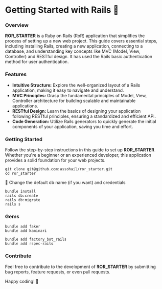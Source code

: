 # Getting Started with Rails 🚀

### Overview
**ROR_STARTER** is a Ruby on Rails (RoR) application that simplifies the process of setting up a new web project. This guide covers essential steps, including installing Rails, creating a new application, connecting to a database, and understanding key concepts like MVC (Model, View, Controller) and RESTful design. It has used the Rails basic authentication method for user authentication.

### Features
- **Intuitive Structure:** Explore the well-organized layout of a Rails application, making it easy to navigate and understand.
- **MVC Principles:** Grasp the fundamental principles of Model, View, Controller architecture for building scalable and maintainable applications.
- **RESTful Design:** Learn the basics of designing your application following RESTful principles, ensuring a standardized and efficient API.
- **Code Generation:** Utilize Rails generators to quickly generate the initial components of your application, saving you time and effort.

### Getting Started
Follow the step-by-step instructions in this guide to set up **ROR_STARTER**. Whether you're a beginner or an experienced developer, this application provides a solid foundation for your web projects.

```
git clone git@github.com:assohail/ror_starter.git
cd ror_starter
```
🔄 Change the default db name (if you want) and credentials 
```
bundle install
rails db:create
rails db:migrate
rails s
```

### Gems 
```
bundle add faker
bundle add kaminari

bundle add factory_bot_rails
bundle add rspec-rails

```

### Contribute
Feel free to contribute to the development of **ROR_STARTER** by submitting bug reports, feature requests, or even pull requests.

Happy coding! 🎉